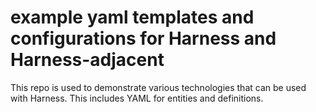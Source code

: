 # example yaml templates and configurations for Harness and Harness-adjacent 

This repo is used to demonstrate various technologies that can be used with Harness.
This includes YAML for entities and definitions.
